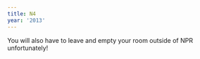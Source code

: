 ```yaml
---
title: N4
year: '2013'
---
```


You will also have to leave and empty your room outside of NPR unfortunately!